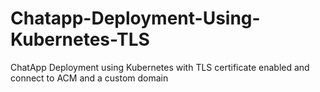 # Chatapp-Deployment-Using-Kubernetes-TLS
ChatApp Deployment using Kubernetes with TLS certificate enabled and connect to ACM and a custom domain
